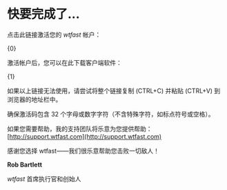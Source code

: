 ﻿# 快要完成了...

点击此链接激活您的 *wtfast* 帐户：

{0}

激活帐户后，您可以在此下载客户端软件：

{1}

如果以上链接无法使用，请尝试将整个链接复制 (CTRL+C) 并粘贴 (CTRL+V) 到浏览器的地址栏中。

确保激活码包含 32 个字母或数字字符（不含特殊字符，如标点符号或空格）。

如果您需要帮助，我的支持团队将乐意为您提供帮助：[http://support.wtfast.com](http://support.wtfast.com)

感谢您选择 wtfast——我们很乐意帮助您击败一切敌人！

**Rob Bartlett**

*wtfast* 首席执行官和创始人